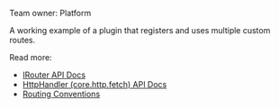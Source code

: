 Team owner: Platform

A working example of a plugin that registers and uses multiple custom routes.

Read more:

- [IRouter API Docs](../../docs/development/core/server/opensearch-dashboards-plugin-core-server.irouter.md)
- [HttpHandler (core.http.fetch) API Docs](../../docs/development/core/public/opensearch-dashboards-plugin-core-public.httphandler.md)
- [Routing Conventions](../../STYLEGUIDE.md#api-endpoints)